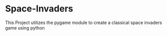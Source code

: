 # Space-Invaders
This Project utilizes the pygame module to create a classical space invaders game using python
 
